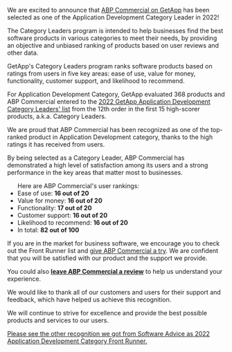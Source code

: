 <p>We are excited to announce that <a href="https://www.getapp.com/development-tools-software/a/abp-commercial/">ABP Commercial on GetApp</a> has been selected as one of the Application Development Category Leader in 2022!</p>


<p>The Category Leaders program is intended to help businesses find the best software products in various categories to meet their needs, by providing an objective and unbiased ranking of products based on user reviews and other data.</p>

<p>GetApp's Category Leaders program ranks software products based on ratings from users in five key areas: ease of use, value for money, functionality, customer support, and likelihood to recommend. </p>

<p> For Application Development Category, GetApp evaluated 368 products and ABP Commercial entered to the <a href="https://www.getapp.com/development-tools-software/application-development/category-leaders/">2022 GetApp Application Development Category Leaders' list</a> from the 12th order in the first 15 high-scorer products, a.k.a. Category Leaders. </p>

<p>We are proud that ABP Commercial has been recognized as one of the top-ranked product in Application Development category, thanks to the high ratings it has received from users. </p>

<p>By being selected as a Category Leader, ABP Commercial has demonstrated a high level of satisfaction among its users and a strong performance in the key areas that matter most to businesses.</p>



<ul> Here are ABP Commercial's user rankings:
<li> Ease of use: <b>16 out of 20</b></li>
<li> Value for money: <b>16 out of 20</b></li>
<li> Functionality: <b>17 out of 20</b></li>
<li> Customer support: <b>16 out of 20</b></li>
<li> Likelihood to recommend: <b>16 out of 20</b></li>
<li> In total: <b>82 out of 100</b></li>
</ul>

<p>If you are in the market for business software, we encourage you to check out the Front Runner list and <a href="https://commercial.abp.io/">give ABP Commercial a try</a>. We are confident that you will be satisfied with our product and the support we provide.</p>
<p>You could also <a href="https://reviews.getapp.com/new/2046822"><b>leave ABP Commercial a review</b></a> to help us understand your experience.</p>

<p>We would like to thank all of our customers and users for their support and feedback, which have helped us achieve this recognition. </p>

<p>We will continue to strive for excellence and provide the best possible products and services to our users.</p>


<p> <a href="https://blog.abp.io/abp/abpcommercial-2022-front-runner-in-app-development-category">Please see the other recognition we got from Software Advice as 2022 Application Development Category Front Runner.</a> </p>
